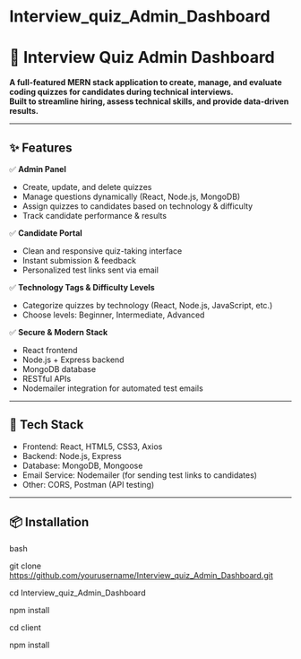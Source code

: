 # Interview_quiz_Admin_Dashboard
# 🧠 Interview Quiz Admin Dashboard

**A full-featured MERN stack application to create, manage, and evaluate coding quizzes for candidates during technical interviews.  
Built to streamline hiring, assess technical skills, and provide data-driven results.**

---

## ✨ Features

✅ **Admin Panel**  
- Create, update, and delete quizzes  
- Manage questions dynamically (React, Node.js, MongoDB)  
- Assign quizzes to candidates based on technology & difficulty  
- Track candidate performance & results

✅ **Candidate Portal**  
- Clean and responsive quiz-taking interface  
- Instant submission & feedback  
- Personalized test links sent via email

✅ **Technology Tags & Difficulty Levels**  
- Categorize quizzes by technology (React, Node.js, JavaScript, etc.)
- Choose levels: Beginner, Intermediate, Advanced

✅ **Secure & Modern Stack**
- React frontend
- Node.js + Express backend
- MongoDB database
- RESTful APIs
- Nodemailer integration for automated test emails

---

## 🚀 Tech Stack

- Frontend: React, HTML5, CSS3, Axios
- Backend: Node.js, Express
- Database: MongoDB, Mongoose
- Email Service: Nodemailer (for sending test links to candidates)
- Other: CORS, Postman (API testing)

---

## 📦 Installation

bash

git clone https://github.com/yourusername/Interview_quiz_Admin_Dashboard.git

cd Interview_quiz_Admin_Dashboard

npm install

cd client

npm install

